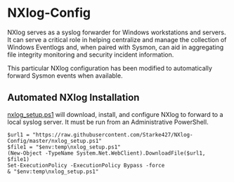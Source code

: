 # NXlog-Config

NXlog serves as a syslog forwarder for Windows workstations and servers. It can serve a critical role in helping centralize and manage the collection of Windows Eventlogs and, when paired with Sysmon, can aid in aggregating file integrity monitoring and security incident information.

This particular NXlog configuration has been modified to automatically forward Sysmon events when available.

## Automated NXlog Installation

[nxlog_setup.ps1](https://raw.githubusercontent.com/Starke427/NXlog-Config/master/nxlog_setup.ps1) will download, install, and configure NXlog to forward to a local syslog server. It must be run from an Administrative PowerShell.

```
$url1 = "https://raw.githubusercontent.com/Starke427/NXlog-Config/master/nxlog_setup.ps1"
$file1 = "$env:temp\nxlog_setup.ps1"
(New-Object -TypeName System.Net.WebClient).DownloadFile($url1, $file1)
Set-ExecutionPolicy -ExecutionPolicy Bypass -force
& "$env:temp\nxlog_setup.ps1"
```

